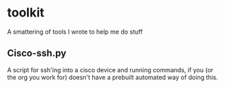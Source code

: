 toolkit
=======

A smattering of tools I wrote to help me do stuff

Cisco-ssh.py
------
A script for ssh'ing into a cisco device and running commands, if you (or the org you work for) doesn't have a prebuilt automated way of doing this.
